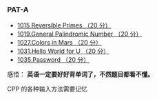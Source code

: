 
### PAT-A

* [1015 Reversible Primes （20 分）](https://github.com/hao14293/2020-Postgraduate-408/blob/master/PAT/PAT-A/CPP/1015.Reversible%20Primes%20%EF%BC%8820%20%E5%88%86%EF%BC%89.cpp)
* [1019.General Palindromic Number （20 分）](https://github.com/hao14293/2020-Postgraduate-408/blob/master/PAT/PAT-A/CPP/1019.General%20Palindromic%20Number%20%EF%BC%8820%20%E5%88%86%EF%BC%89.cpp)
* [1027.Colors in Mars （20 分）](https://github.com/hao14293/2020-Postgraduate-408/blob/master/PAT/PAT-A/CPP/1027.Colors%20in%20Mars%20%EF%BC%8820%20%E5%88%86%EF%BC%89.cpp)
* [1031.Hello World for U （20 分）](https://github.com/hao14293/2020-Postgraduate-408/blob/master/PAT/PAT-A/CPP/1031.Hello%20World%20for%20U%20%EF%BC%8820%20%E5%88%86%EF%BC%89.cpp)
* [1035.Password （20 分）](https://github.com/hao14293/2020-Postgraduate-408/blob/master/PAT/PAT-A/CPP/1035.Password%20%EF%BC%8820%20%E5%88%86%EF%BC%89.cpp)




感悟： <b>英语一定要好好背单词了，不然题目都看不懂。</b>

CPP 的各种输入方法需要记忆
